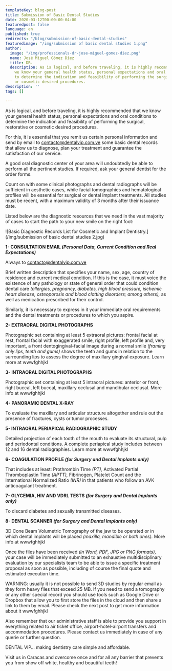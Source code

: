 ```yaml
---
templateKey: blog-post
title: Submission of Basic Dental Studies
date: 2020-03-12T00:00:00-04:00
featuredpost: false
language: en
published: true
redirects: "/blog/submission-of-basic-dental-studies"
featuredimage: "/img/submission of basic dental studies 1.png"
author:
  image: "/img/professionals-dr-jose-miguel-gomez-diez.png"
  name: José Miguel Gómez Díez
  title: DR.
  description: As is logical, and before traveling, it is highly recommended that
    we know your general health status, personal expectations and oral conditions
    to determine the indication and feasibility of performing the surgical, restorative
    or cosmetic desired procedures.
description: ''
tags: []

---
```

As is logical, and before traveling, it is highly recommended that we know your general health status, personal expectations and oral conditions to determine the indication and feasibility of performing the surgical, restorative or cosmetic desired procedures.

For this, it is essential that you remit us certain personal information and send by email to [contacto@dentalvip.com.ve](mailto:contacto@dentalvip.com.ve) some basic dental records that allow us to diagnose, plan your treatment and guarantee the satisfaction of our service.

A good oral diagnostic center of your area will undoubtedly be able to perform all the pertinent studies. If required, ask your general dentist for the order forms.

Count on with some clinical photographs and dental radiographs will be sufficient in aesthetic cases, while facial tomographies and hematological profiles will be essential for surgical or dental implant treatments. All studies must be recent, with a maximum validity of 3 months after their issuance date.

Listed below are the diagnostic resources that we need in the vast majority of cases to start the path to your new smile on the right foot:

![Basic Diagnostic Records List for Cosmetic and Implant Dentistry.](/img/submission of basic dental studies 2.jpg)

**1- CONSULTATION EMAIL _(Personal Data, Current Condition and Real Expectations)_**

Always to [contacto@dentalvip.com.ve](mailto:contacto@dentalvip.com.ve)

Brief written description that specifies your name, sex, age, country of residence and current medical condition. If this is the case, it must voice the existence of any pathology or state of general order that could condition dental care _(allergies, pregnancy, diabetes, high blood pressure, ischemic heart disease, osteoporosis and blood clotting disorders; among others),_ as well as medication prescribed for their control.

Similarly, it is necessary to express in it your immediate oral requirements and the dental treatments or procedures to which you aspire.

**2- EXTRAORAL DIGITAL PHOTOGRAPHS**

Photographic set containing at least 5 extraoral pictures: frontal facial at rest, frontal facial with exaggerated smile, right profile, left profile and, very important, a front dentogingival-facial image during a normal smile _(framing only lips, teeth and gums)_ shows the teeth and gums in relation to the surrounding lips to assess the degree of maxillary gingival exposure. Learn more at wwwfghhjkl

**3- INTRAORAL DIGITAL PHOTOGRAPHS**

Photographic set containing at least 5 intraoral pictures: anterior or front, right buccal, left buccal, maxillary occlusal and mandibular occlusal. More info at wwwfghhjkl

**4- PANORAMIC DENTAL X-RAY**

To evaluate the maxillary and articular structure altogether and rule out the presence of fractures, cysts or tumor processes.

**5- INTRAORAL PERIAPICAL RADIOGRAPHIC STUDY**

Detailed projection of each tooth of the mouth to evaluate its structural, pulp and periodontal conditions. A complete periapical study includes between 12 and 16 dental radiographies. Learn more at wwwfghhjkl

**6- COAGULATION PROFILE _(for Surgery and Dental Implants only)_**

That includes at least: Prothrombin Time _(PT),_ Activated Partial Thromboplastin Time _(APTT),_ Fibrinogen, Platelet Count and the International Normalized Ratio _(INR)_ in that patients who follow an AVK anticoagulant treatment.

**7- GLYCEMIA, HIV AND VDRL TESTS _(for Surgery and Dental Implants only)_**

To discard diabetes and sexually transmitted diseases.

**8- DENTAL SCANNER _(for Surgery and Dental Implants only)_**

3D Cone Beam Volumetric Tomography of the jaw to be operated or in which dental implants will be placed _(maxilla, mandible or both ones)._ More info at wwwfghhjkl

Once the files have been received _(in Word, PDF, JPG or PNG formats),_ your case will be immediately submitted to an exhaustive multidisciplinary evaluation by our specialists team to be able to issue a specific treatment proposal as soon as possible, including of course the final quote and estimated execution time.

WARNING: usually it is not possible to send 3D studies by regular email as they form heavy files that exceed 25 MB. If you need to send a tomography or any other special record you should use tools such as Google Drive or Dropbox that allow you to first store the files in the cloud and then share a link to them by email. Please check the next post to get more information about it wwwfghhjkl

Also remember that our administrative staff is able to provide you support in everything related to air ticket office, airport-hotel-airport transfers and accommodation procedures. Please contact us immediately in case of any querie or further question.

DENTAL VIP… making dentistry care simple and affordable.

Visit us in Caracas and overcome once and for all any barrier that prevents you from show off white, healthy and beautiful teeth!